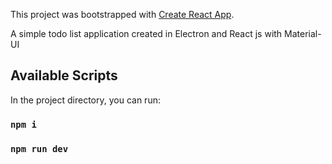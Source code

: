 This project was bootstrapped with [Create React App](https://github.com/facebook/create-react-app).

A simple todo list application created in Electron and React js with Material-UI

## Available Scripts

In the project directory, you can run:

### `npm i`
### `npm run dev`
